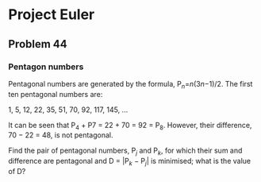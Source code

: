 # Project Euler
## Problem 44
### Pentagon numbers
Pentagonal numbers are generated by the formula, P<sub>*n*</sub>=*n*(3*n*−1)/2. The first ten pentagonal numbers are:

1, 5, 12, 22, 35, 51, 70, 92, 117, 145, ...

It can be seen that P<sub>4</sub> + P7 = 22 + 70 = 92 = P<sub>8</sub>. However, their difference, 70 − 22 = 48, is not pentagonal.

Find the pair of pentagonal numbers, P<sub>*j*</sub> and P<sub>*k*</sub>, for which their sum and difference are pentagonal and D = |P<sub>*k*</sub> − P<sub>*j*</sub>| is minimised; what is the value of D?